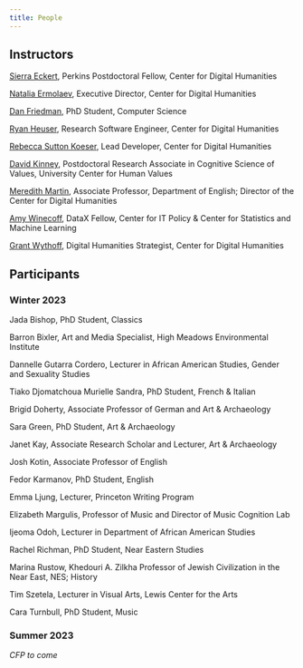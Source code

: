 ```yaml
---
title: People
---
```


## Instructors

[Sierra Eckert](https://cdh.princeton.edu/people/sierra-eckert/), Perkins Postdoctoral Fellow, Center for Digital Humanities

[Natalia Ermolaev](https://cdh.princeton.edu/people/natasha-ermolaev/), Executive Director, Center for Digital Humanities

[Dan Friedman](https://danfriedman0.github.io/), PhD Student, Computer Science

[Ryan Heuser](https://ryanheuser.org/), Research Software Engineer, Center for Digital Humanities

[Rebecca Sutton Koeser](https://cdh.princeton.edu/people/rebecca-sutton-koeser/), Lead Developer, Center for Digital Humanities

[David Kinney](https://uchv.princeton.edu/people/david-kinney), Postdoctoral Research Associate in Cognitive Science of Values, University Center for Human Values

[Meredith Martin](https://english.princeton.edu/people/meredith-martin), Associate Professor, Department of English; Director of the Center for Digital Humanities

[Amy Winecoff](https://citp.princeton.edu/citp-people/amy-winecoff/), DataX Fellow, Center for IT Policy & Center for Statistics and Machine Learning

[Grant Wythoff](https://cdh.princeton.edu/people/grant-r-wythoff/), Digital Humanities Strategist, Center for Digital Humanities

## Participants

### Winter 2023

Jada Bishop, PhD Student, Classics

Barron Bixler, Art and Media Specialist, High Meadows Environmental Institute

Dannelle Gutarra Cordero, Lecturer in African American Studies, Gender and Sexuality Studies

Tiako Djomatchoua Murielle Sandra, PhD Student, French & Italian

Brigid Doherty, Associate Professor of German and Art & Archaeology

Sara Green, PhD Student, Art & Archaeology

Janet Kay, Associate Research Scholar and Lecturer, Art & Archaeology

Josh Kotin, Associate Professor of English

Fedor Karmanov, PhD Student, English

Emma Ljung, Lecturer, Princeton Writing Program

Elizabeth Margulis, Professor of Music and Director of Music Cognition Lab

Ijeoma Odoh, Lecturer in Department of African American Studies

Rachel Richman, PhD Student, Near Eastern Studies

Marina Rustow, Khedouri A. Zilkha Professor of Jewish Civilization in the Near East, NES; History

Tim Szetela, Lecturer in Visual Arts, Lewis Center for the Arts

Cara Turnbull, PhD Student, Music

### Summer 2023

*CFP to come*